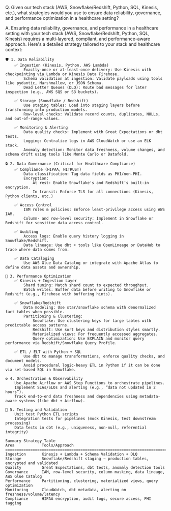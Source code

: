 Q.  Given our tech stack (AWS, Snowflake/Redshift, Python, SQL, Kinesis, etc.), what strategies would you use
    to ensure data reliability, governance, and performance optimization in a healthcare setting?

A.  Ensuring data reliability, governance, and performance in a healthcare setting with your tech stack
    (AWS, Snowflake/Redshift, Python, SQL, Kinesis) requires a multi-layered, compliant, and performance-aware approach.
    Here's a detailed strategy tailored to your stack and healthcare context:

    🛡️ 1. Data Reliability
        ✅ Ingestion (Kinesis, Python, AWS Lambda)
            Exactly-once or at-least-once delivery: Use Kinesis with checkpointing via Lambda or Kinesis Data Firehose.
            Schema validation at ingestion: Validate payloads using tools like pydantic, Marshmallow, or JSON Schema.
            Dead Letter Queues (DLQ): Route bad messages for later inspection (e.g., AWS SQS or S3 buckets).

        ✅ Storage (Snowflake / Redshift)
            Use staging tables: Load into staging layers before transforming into production models.
            Row-level checks: Validate record counts, duplicates, NULLs, and out-of-range values.

        ✅ Monitoring & Alerting
            Data quality checks: Implement with Great Expectations or dbt tests.
            Logging: Centralize logs in AWS CloudWatch or use an ELK stack.
            Anomaly detection: Monitor data freshness, volume changes, and schema drift using tools like Monte Carlo or Datafold.

    🔒 2. Data Governance (Critical for Healthcare Compliance)
        ✅ Compliance (HIPAA, HITRUST)
            Data classification: Tag data fields as PHI/non-PHI.
            Encryption:
                At rest: Enable Snowflake's and Redshift’s built-in encryption.
                In transit: Enforce TLS for all connections (Kinesis, Python clients, etc.)

        ✅ Access Control
            IAM roles & policies: Enforce least-privilege access using AWS IAM.
            Column- and row-level security: Implement in Snowflake or Redshift for sensitive data access control.

        ✅ Auditing
            Access logs: Enable query history logging in Snowflake/Redshift.
            Data lineage: Use dbt + tools like OpenLineage or DataHub to trace where data comes from.

        ✅ Data Cataloging
            Use AWS Glue Data Catalog or integrate with Apache Atlas to define data assets and ownership.

    🚀 3. Performance Optimization
        ✅ Kinesis + Ingestion Layer
            Shard tuning: Match shard count to expected throughput.
            Batch writes: Buffer data before writing to Snowflake or Redshift (e.g., Firehose with buffering hints).

        ✅ Snowflake/Redshift
            Data modeling: Use star/snowflake schema with denormalized fact tables when possible.
            Partitioning & Clustering:
                Snowflake: Use clustering keys for large tables with predictable access patterns.
                Redshift: Use sort keys and distribution styles smartly.
                Materialized views: For frequently accessed aggregates.
                Query optimization: Use EXPLAIN and monitor query performance via Redshift/Snowflake Query Profile.

        ✅ ETL / ELT with Python + SQL
            Use dbt to manage transformations, enforce quality checks, and document models.
            Avoid procedural logic-heavy ETL in Python if it can be done via set-based SQL in Snowflake.

    ⚙️ 4. Orchestration & Observability
        Use Apache Airflow or AWS Step Functions to orchestrate pipelines.
        Implement SLAs/SLOs and alerting (e.g., “data not updated in 2 hours”).
        Track end-to-end data freshness and dependencies using metadata-aware systems (like dbt + Airflow).

    🧪 5. Testing and Validation
        Unit test Python ETL scripts
        Integration tests for pipelines (mock Kinesis, test downstream processing)
        Data tests in dbt (e.g., uniqueness, non-null, referential integrity)

    Summary Strategy Table
    Area	        Tools/Approach
    ==========================================================================================
    Ingestion	    Kinesis + Lambda + Schema Validation + DLQ
    Storage	        Snowflake/Redshift staging → production tables, encrypted and validated
    Quality	        Great Expectations, dbt tests, anomaly detection tools
    Governance	    IAM, row-level security, column masking, data lineage, AWS Glue Catalog
    Performance	    Partitioning, clustering, materialized views, query optimization
    Monitoring	    CloudWatch, dbt metadata, alerting on freshness/volume/latency
    Compliance	    HIPAA encryption, audit logs, secure access, PHI tagging
